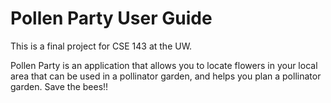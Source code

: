 # Pollen Party User Guide
This is a final project for CSE 143 at the UW.

Pollen Party is an application that allows you to locate flowers in your local area that can be used in a pollinator garden, and helps you plan a pollinator garden. Save the bees!!
